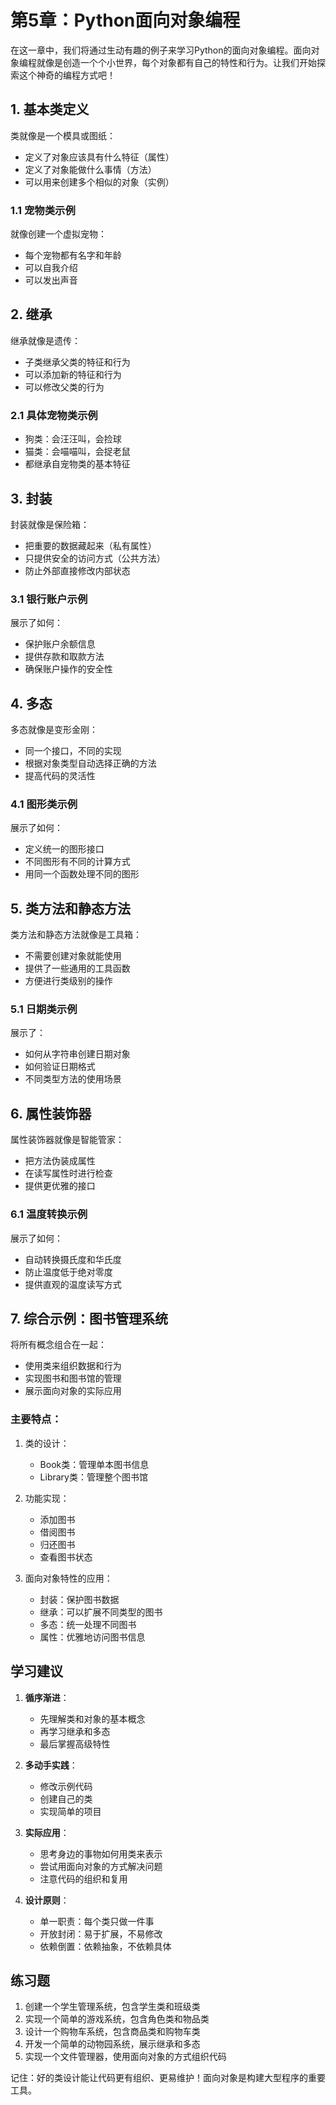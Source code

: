 # 第5章：Python面向对象编程

在这一章中，我们将通过生动有趣的例子来学习Python的面向对象编程。面向对象编程就像是创造一个个小世界，每个对象都有自己的特性和行为。让我们开始探索这个神奇的编程方式吧！

## 1. 基本类定义

类就像是一个模具或图纸：
- 定义了对象应该具有什么特征（属性）
- 定义了对象能做什么事情（方法）
- 可以用来创建多个相似的对象（实例）

### 1.1 宠物类示例
就像创建一个虚拟宠物：
- 每个宠物都有名字和年龄
- 可以自我介绍
- 可以发出声音

## 2. 继承

继承就像是遗传：
- 子类继承父类的特征和行为
- 可以添加新的特征和行为
- 可以修改父类的行为

### 2.1 具体宠物类示例
- 狗类：会汪汪叫，会捡球
- 猫类：会喵喵叫，会捉老鼠
- 都继承自宠物类的基本特征

## 3. 封装

封装就像是保险箱：
- 把重要的数据藏起来（私有属性）
- 只提供安全的访问方式（公共方法）
- 防止外部直接修改内部状态

### 3.1 银行账户示例
展示了如何：
- 保护账户余额信息
- 提供存款和取款方法
- 确保账户操作的安全性

## 4. 多态

多态就像是变形金刚：
- 同一个接口，不同的实现
- 根据对象类型自动选择正确的方法
- 提高代码的灵活性

### 4.1 图形类示例
展示了如何：
- 定义统一的图形接口
- 不同图形有不同的计算方式
- 用同一个函数处理不同的图形

## 5. 类方法和静态方法

类方法和静态方法就像是工具箱：
- 不需要创建对象就能使用
- 提供了一些通用的工具函数
- 方便进行类级别的操作

### 5.1 日期类示例
展示了：
- 如何从字符串创建日期对象
- 如何验证日期格式
- 不同类型方法的使用场景

## 6. 属性装饰器

属性装饰器就像是智能管家：
- 把方法伪装成属性
- 在读写属性时进行检查
- 提供更优雅的接口

### 6.1 温度转换示例
展示了如何：
- 自动转换摄氏度和华氏度
- 防止温度低于绝对零度
- 提供直观的温度读写方式

## 7. 综合示例：图书管理系统

将所有概念组合在一起：
- 使用类来组织数据和行为
- 实现图书和图书馆的管理
- 展示面向对象的实际应用

### 主要特点：
1. 类的设计：
   - Book类：管理单本图书信息
   - Library类：管理整个图书馆

2. 功能实现：
   - 添加图书
   - 借阅图书
   - 归还图书
   - 查看图书状态

3. 面向对象特性的应用：
   - 封装：保护图书数据
   - 继承：可以扩展不同类型的图书
   - 多态：统一处理不同图书
   - 属性：优雅地访问图书信息

## 学习建议

1. **循序渐进**：
   - 先理解类和对象的基本概念
   - 再学习继承和多态
   - 最后掌握高级特性

2. **多动手实践**：
   - 修改示例代码
   - 创建自己的类
   - 实现简单的项目

3. **实际应用**：
   - 思考身边的事物如何用类来表示
   - 尝试用面向对象的方式解决问题
   - 注意代码的组织和复用

4. **设计原则**：
   - 单一职责：每个类只做一件事
   - 开放封闭：易于扩展，不易修改
   - 依赖倒置：依赖抽象，不依赖具体

## 练习题

1. 创建一个学生管理系统，包含学生类和班级类
2. 实现一个简单的游戏系统，包含角色类和物品类
3. 设计一个购物车系统，包含商品类和购物车类
4. 开发一个简单的动物园系统，展示继承和多态
5. 实现一个文件管理器，使用面向对象的方式组织代码

记住：好的类设计能让代码更有组织、更易维护！面向对象是构建大型程序的重要工具。 